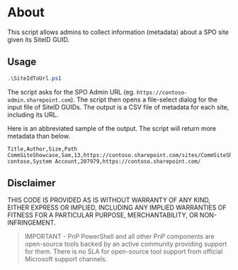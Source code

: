 # About

This script allows admins to collect information (metadata) about a SPO site given its SiteID GUID.

## Usage

```powershell
.\SiteIdToUrl.ps1
```

The script asks for the SPO Admin URL (eg. `https://contoso-admin.sharepoint.com`). 
The script then opens a file-select dialog for the input file of SiteID GUIDs.
The output is a CSV file of metadata for each site, including its URL.

Here is an abbreviated sample of the output. The script will return more metadata than below.

```
Title,Author,Size,Path
CommSiteShowcase,Sam,13,https://contoso.sharepoint.com/sites/CommSiteShowcase
contoso,System Account,207979,https://contoso.sharepoint.com/
```

## **Disclaimer** 

THIS CODE IS PROVIDED AS IS WITHOUT WARRANTY OF ANY KIND, EITHER EXPRESS OR IMPLIED, INCLUDING ANY IMPLIED WARRANTIES OF FITNESS FOR A PARTICULAR PURPOSE, MERCHANTABILITY, OR NON-INFRINGEMENT.

> IMPORTANT - PnP PowerShell and all other PnP components are open-source tools backed by an active community providing support for them. There is no SLA for open-source tool support from official Microsoft support channels.